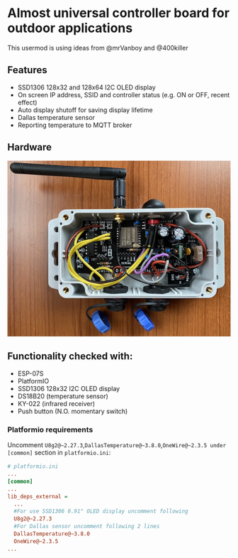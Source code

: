 # Almost universal controller board for outdoor applications
This usermod is using ideas from @mrVanboy and @400killer
## Features
* SSD1306 128x32 and 128x64 I2C OLED display
* On screen IP address, SSID and controller status (e.g. ON or OFF, recent effect)
* Auto display shutoff for saving display lifetime
* Dallas temperature sensor
* Reporting temperature to MQTT broker

## Hardware
![Hardware connection](assets/controller.jpg)

## Functionality checked with:
* ESP-07S
* PlatformIO
* SSD1306 128x32 I2C OLED display
* DS18B20 (temperature sensor)
* KY-022 (infrared receiver)
* Push button (N.O. momentary switch)

### Platformio requirements
Uncomment `U8g2@~2.27.3`,`DallasTemperature@~3.8.0`,`OneWire@~2.3.5 under` `[common]` section in `platformio.ini`:
```ini
# platformio.ini
...
[common]
...
lib_deps_external =
  ...
  #For use SSD1306 0.91" OLED display uncomment following
  U8g2@~2.27.3
  #For Dallas sensor uncomment following 2 lines
  DallasTemperature@~3.8.0
  OneWire@~2.3.5
...
```